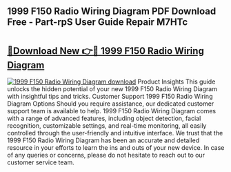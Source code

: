 ## 1999 F150 Radio Wiring Diagram PDF Download Free - Part-rpS User Guide Repair M7HTc

# <h2><a href="http://dfq6xvk.blite.top/?on=1999+F150+Radio+Wiring+Diagram">🔗Download New 👉🔴 1999 F150 Radio Wiring Diagram</a></h2>

[![1999 F150 Radio Wiring Diagram download](https://i.imgur.com/lujVjoI.png)](http://dfq6xvk.blite.top/?on=1999+F150+Radio+Wiring+Diagram)
Product Insights This guide unlocks the hidden potential of your new 1999 F150 Radio Wiring Diagram with insightful tips and tricks. Customer Support 1999 F150 Radio Wiring Diagram Options Should you require assistance, our dedicated customer support team is available to help. 1999 F150 Radio Wiring Diagram comes with a range of advanced features, including object detection, facial recognition, customizable settings, and real-time monitoring, all easily controlled through the user-friendly and intuitive interface. We trust that the 1999 F150 Radio Wiring Diagram has been an accurate and detailed resource in your efforts to learn the ins and outs of your new device. In case of any queries or concerns, please do not hesitate to reach out to our customer service team.
